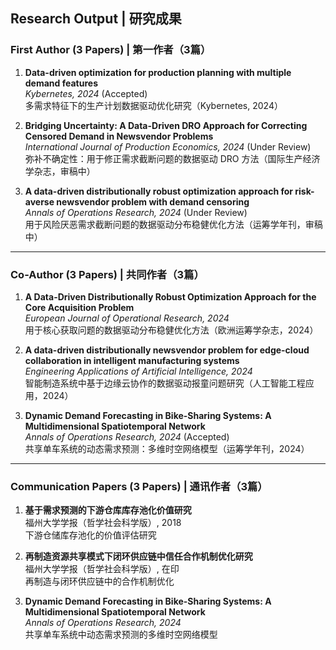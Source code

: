 ## Research Output | 研究成果

### First Author (3 Papers) | 第一作者（3篇）
1. **Data-driven optimization for production planning with multiple demand features**  
   *Kybernetes, 2024* (Accepted)  
   多需求特征下的生产计划数据驱动优化研究（Kybernetes, 2024）

2. **Bridging Uncertainty: A Data-Driven DRO Approach for Correcting Censored Demand in Newsvendor Problems**  
   *International Journal of Production Economics, 2024* (Under Review)  
   弥补不确定性：用于修正需求截断问题的数据驱动 DRO 方法（国际生产经济学杂志，审稿中）

3. **A data-driven distributionally robust optimization approach for risk-averse newsvendor problem with demand censoring**  
   *Annals of Operations Research, 2024* (Under Review)  
   用于风险厌恶需求截断问题的数据驱动分布稳健优化方法（运筹学年刊，审稿中）

---

### Co-Author (3 Papers) | 共同作者（3篇）
1. **A Data-Driven Distributionally Robust Optimization Approach for the Core Acquisition Problem**  
   *European Journal of Operational Research, 2024*  
   用于核心获取问题的数据驱动分布稳健优化方法（欧洲运筹学杂志，2024）

2. **A data-driven distributionally newsvendor problem for edge-cloud collaboration in intelligent manufacturing systems**  
   *Engineering Applications of Artificial Intelligence, 2024*  
   智能制造系统中基于边缘云协作的数据驱动报童问题研究（人工智能工程应用，2024）

3. **Dynamic Demand Forecasting in Bike-Sharing Systems: A Multidimensional Spatiotemporal Network**  
   *Annals of Operations Research, 2024* (Accepted)  
   共享单车系统的动态需求预测：多维时空网络模型（运筹学年刊，2024）

---

### Communication Papers (3 Papers) | 通讯作者（3篇）
1. **基于需求预测的下游仓库库存池化价值研究**  
   福州大学学报（哲学社会科学版）, 2018  
   下游仓储库存池化的价值评估研究

2. **再制造资源共享模式下闭环供应链中信任合作机制优化研究**  
   福州大学学报（哲学社会科学版）, 在印  
   再制造与闭环供应链中的合作机制优化

3. **Dynamic Demand Forecasting in Bike-Sharing Systems: A Multidimensional Spatiotemporal Network**  
   *Annals of Operations Research, 2024*  
   共享单车系统中动态需求预测的多维时空网络模型